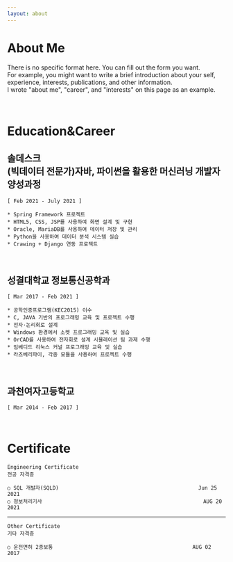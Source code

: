 ```yaml
---
layout: about 
---
```


# About Me
There is no specific format here. You can fill out the form you want.  
For example, you might want to write a brief introduction about your self, experience, interests, publications, and other information.  
I wrote "about me", "career", and "interests" on this page as an example.  

<br/>

# Education&Career

## 솔데스크<br>(빅데이터 전문가)자바, 파이썬을 활용한 머신러닝 개발자 양성과정

	[ Feb 2021 - July 2021 ]

    * Spring Framework 프로젝트
    * HTML5, CSS, JSP를 사용하여 화면 설계 및 구현
    * Oracle, MariaDB를 사용하여 데이터 저장 및 관리
    * Python을 사용하여 데이터 분석 시스템 실습
    * Crawing + Django 연동 프로젝트

<br>


## 성결대학교 정보통신공학과

	[ Mar 2017 - Feb 2021 ]

    * 공학인증프로그램(KEC2015) 이수
    * C, JAVA 기반의 프로그래밍 교육 및 프로젝트 수행
    * 전자·논리회로 설계
    * Windows 환경에서 소켓 프로그래밍 교육 및 실습
    * OrCAD를 사용하여 전자회로 설계 시뮬레이션 팀 과제 수행
    * 임베디드 리눅스 커널 프로그래밍 교육 및 실습
    * 라즈베리파이, 각종 모듈을 사용하여 프로젝트 수행

<br>

## 과천여자고등학교

	[ Mar 2014 - Feb 2017 ]

<br/>

# Certificate

	Engineering Certificate
    전공 자격증

    ○ SQL 개발자(SQLD)												Jun 25 2021
    ○ 정보처리기사													AUG 20 2021

---
    Other Certificate
	기타 자격증

    ○ 운전면허 2종보통												AUG 02 2017

<br/>
